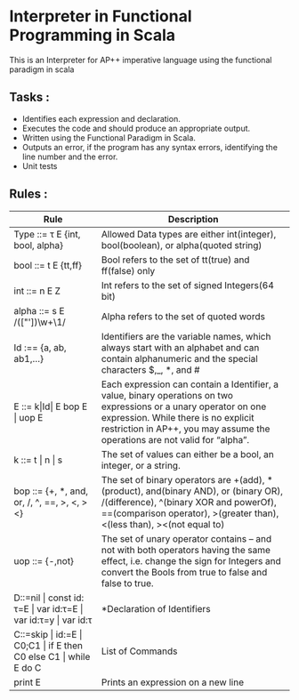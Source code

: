 # Interpreter in Functional Programming in Scala

This is an Interpreter for AP++ imperative language using the functional paradigm in scala

## Tasks :
  * Identifies each expression and declaration.
  * Executes the code and should produce an appropriate output.
  * Written using the Functional Paradigm in Scala.
  * Outputs an error, if the program has any syntax errors, identifying the line number and the error.
  * Unit tests

## Rules :
| Rule | Description |
| --- | --- |
| Type ::= τ E {int, bool, alpha}  | Allowed Data types are either int(integer), bool(boolean), or alpha(quoted string)  |
| bool ::= t E {tt,ff}  | Bool refers to the set of tt(true) and ff(false) only  |
| int ::= n E Z  | Int refers to the set of signed Integers(64 bit)  |
| alpha ::= s E  /(["'])\w+\1/  | Alpha refers to the set of quoted words  |
| Id :== {a, ab, ab1,…}  | Identifiers are the variable names, which always start with an alphabet and can contain alphanumeric and the special characters $,_, *, and #  |
| E ::= k\|Id\| E bop E \| uop E  | Each expression can contain a Identifier, a value, binary operations on two expressions or a unary operator on one expression. While there is no explicit restriction in AP++, you may assume the operations are not valid for “alpha”.  |
| k ::= t \| n \| s  | The set of values can either be a bool, an integer, or a string.  |
| bop ::= {+, *, and, or, /, ^, ==, >, <, ><}  | The set of binary operators are +(add), *(product), and(binary AND), or (binary OR), /(difference), ^(binary XOR and powerOf), ==(comparison operator), >(greater than), <(less than), ><(not equal to) |
| uop ::= {-,not}  | The set of unary operator contains – and not with both operators having the same effect, i.e. change the sign for Integers and convert the Bools from true to false and false to true.  |
| D::=nil \| const id: τ=E \| var id:τ=E \| var id:τ=y \| var id:τ  | *Declaration of Identifiers  |
| C::=skip \| id:=E \| C0;C1 \| if E then C0 else C1 \| while E do C  | List of Commands |
| print E  | Prints an expression on a new line  |

